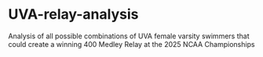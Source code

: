 # UVA-relay-analysis
Analysis of all possible combinations of UVA female varsity swimmers that could create a winning 400 Medley Relay at the 2025 NCAA Championships

